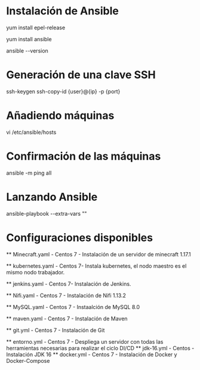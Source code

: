 # Instalación de Ansible
yum install epel-release

yum install ansible

ansible --version

# Generación de una clave SSH
ssh-keygen
ssh-copy-id {user}@{ip} -p {port}

# Añadiendo máquinas
vi /etc/ansible/hosts
  
# Confirmación de las máquinas
ansible -m ping all

# Lanzando Ansible
ansible-playbook <filename> --extra-vars ""
  
# Configuraciones disponibles
	
** Minecraft.yaml - Centos 7 - Instalación de un servidor de minecraft 1.17.1

** kubernetes.yaml - Centos 7- Instala kubernetes, el nodo maestro es el mismo nodo trabajador.
	
** jenkins.yaml - Centos 7- Instalación de Jenkins.
	
** Nifi.yaml - Centos 7 - Instalación de Nifi 1.13.2

** MySQL.yaml - Centos 7 - Instaalción de MySQL 8.0

** maven.yaml - Centos 7 - Instalación de Maven

** git.yml - Centos 7 - Instalación de Git

** entorno.yml - Centos 7 - Despliega un servidor con todas las herramientas necesarias para realizar el ciclo DI/CD
** jdk-16.yml - Centos - Instalación JDK 16
** docker.yml - Centos 7 - Instalación de Docker y Docker-Compose
